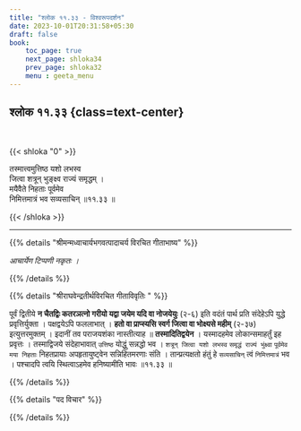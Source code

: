 ```yaml
---
title: "श्लोक ११.३३ - विश्वरूपदर्शन"
date: 2023-10-01T20:31:58+05:30
draft: false
book:
    toc_page: true
    next_page: shloka34
    prev_page: shloka32
    menu : geeta_menu
---
```



## श्लोक ११.३३ {class=text-center}

<br/>

{{< shloka  "0"  >}}

तस्मात्त्वमुत्तिष्ठ यशो लभस्व  
जित्वा शत्रून् भुङ्क्ष्व राज्यं समृद्धम् ।    
मयैवैते निहताः पूर्वमेव  
निमित्तमात्रं भव सव्यसाचिन् ॥११.३३ ॥

{{< /shloka >}}

---

{{% details "श्रीमन्मध्वाचार्यभगवत्पादाचर्य विरचित  गीताभाष्य" %}}

*आचार्येण टिप्पणी नकृतः ।*

{{% /details %}}


{{% details "श्रीराघवेन्द्रतीर्थविरचित गीताविवृतिः " %}}

पूर्वं द्वितीये 
**न चैतद्विः कतरञत्नो गरीयो यद्वा जयेम यदि वा नोजयेयुः** (२-६) 
इति वदंतं पार्थ प्रति संदेहेऽपि युद्धे प्रवृत्तिर्युक्ता । 
पक्षद्वयेऽपि फललाभात्‌ । 
**हतो वा प्राप्स्यसि स्वर्ग जित्वा वा भोक्ष्यसे महीम्‌** (२-३७)
इत्युत्तरमुक्तम्‌ । इदानीं तव पराजयशंका नास्तीत्याह 
॥ **तस्मादितिद्वयेन** । 
यस्मादहमेव लोकान्समाहर्तुं इह प्रवृत्तः । तस्माद्विजये 
संदेहाभावात् `उत्तिष्ठ` योद्धुं सन्नद्धो भव । 
`शत्रून्‌ जित्वा यशो लभस्व` `समृद्धं राज्यं भुंक्ष्वा`
`पूर्वमेव मया निहताः` निहतप्रायाः अपहृतायुष्ट्वेन 
सन्निहितमरणाः संति । तान्प्रत्यक्षतो हंतुं हे `सव्यसाचिन्‌` 
त्वं `निमित्तमात्रं` भव । पश्चादपि त्वयि
स्थित्वाऽहमेव हनिष्यामीति भावः ॥११.३३ ॥

{{% /details %}}

{{% details "पद विचार" %}}


{{% /details %}}

